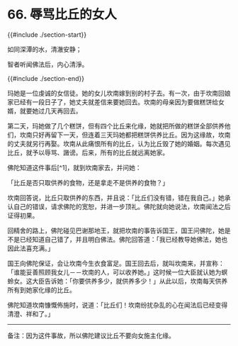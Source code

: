 # 66. 辱骂比丘的女人
{{#include ./section-start}}

如同深潭的水，清澈安静；

智者听闻佛法后，内心清淨。

{{#include ./section-end}}

玛她是一位虔诚的女信徒。她的女儿坎南嫁到别的村子去。有一次，由于坎南回娘家已经有一段日子了，她丈夫就差信来要她回去。坎南的母亲因为要做糕饼给女婿，就要她过几天再回去。

第二天，玛她做了几个糕饼，但有四个比丘来化缘，她就把所做的糕饼全部供养他们，坎南只好再留下一天，但连着三天玛她都把糕饼供养比丘。因为这缘故，坎南的丈夫就另行再娶。坎南从此痛恨所有的比丘，认为比丘毁了她的婚姻。每次遇见比丘，就予以辱骂、譭谤。后来，所有的比丘就远离她家。

佛陀知道这件事后[^1]，就到坎南家去，并问她：

「比丘是否只取供养的食物，还是拿走不是供养的食物？」

坎南回答说，比丘只取供养的东西，并且说：「比丘们没有错，错在我自己。」她承认自己的错误，请求佛陀的宽恕，并进一步顶礼。佛陀就向她说法，坎南闻法之后证得初果。

回精舍的路上，佛陀碰见巴谢那地王，就把坎南的事告诉国王，国王问佛陀，她是不是已经知道自己错了，并且明白佛法。佛陀回答道：「我已经教导她佛法，她也因此法喜充满。」

国王向佛陀保证，会让坎南今生衣食富足。国王回去后，就叫坎南来，并宣称：「谁能妥善照顾我女儿－－坎南的人，可以收养她。」这时候一位大臣就认她为螟蛉女。这大臣告诉她：「你要供养多少，就供养多少！」从此以后，坎南每天供养所有到她家化缘的比丘。

佛陀知道坎南慷慨佈施时，说道：「比丘们！坎南纷扰杂乱的心在闻法后已经变得清澄、祥和了。」


---



备注：因为这件事故，所以佛陀建议比丘不要向女施主化缘。

